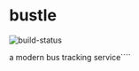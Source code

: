 # bustle
![build-status](https://www.travis-ci.com/h313/bustle.svg?token=5VwipWqAKTpp9nojTpee&branch=master)

a modern bus tracking service````
